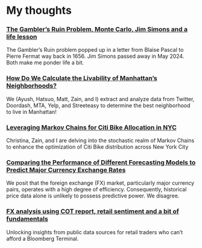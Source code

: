 # My thoughts

### [The Gambler’s Ruin Problem, Monte Carlo, Jim Simons and a life lesson](assets/project/gambler_ruin/gambler_ruin_p.html)
The Gambler’s Ruin problem popped up in a letter from Blaise Pascal to Pierre Fermat way back in 1656. Jim Simons passed away in May 2024. Both make me ponder life a bit.

### [How Do We Calculate the Livability of Manhattan’s Neighborhoods?](assets/project/DSIW/livelability.html)
We (Ayush, Hatsuo, Matt, Zain, and I) extract and analyze data from Twitter, Doordash, MTA, Yelp, and Streeteasy to determine the best neighborhood to live in Manhattan!

### [Leveraging Markov Chains for Citi Bike Allocation in NYC](assets/project/MUU-Project_Final.html)
Christina, Zain, and I are delving into the stochastic realm of Markov Chains to enhance the optimization of Citi Bike distribution across New York City

### [Comparing the Performance of Different Forecasting Models to Predict Major Currency Exchange Rates](assets/project/FX_to_html.html)
We posit that the foreign exchange (FX) market, particularly major currency pairs, operates with a high degree of efficiency. Consequently, historical price data alone is unlikely to possess predictive power. We disagree.

### [FX analysis using COT report, retail sentiment and a bit of fundamentals](assets/project/Fundamental_analysis/fundamental.html)
Unlocking insights from public data sources for retail traders who can’t afford a Bloomberg Terminal.







